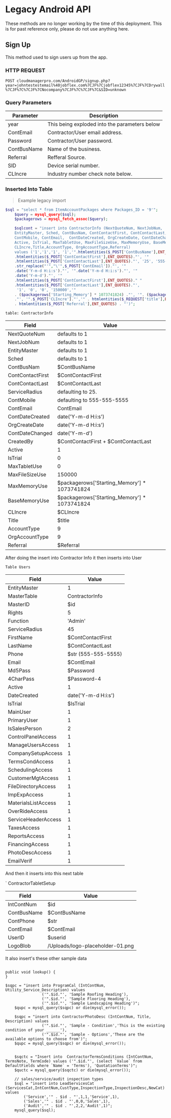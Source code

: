 # Legacy Android API

<aside class="notice">These methods are no longer working by the time of this deployment. This is for past reference only, please do not use anything here.</aside>


## Sign Up  

This method used to sign users up from the app.

### HTTP REQUEST
`POST cloudmanagerpro.com/AndroidGP/signup.php?year=johntestestemail%40jobflex.com%7CJF%7Cjobflex12345%7CJF%7CDrywall%7CJF%7C%7CJF%7CNocompany%7CJF%7C%7CJF%7C&SID=unknown`



### Query Parameters

Parameter | Description
--------- | -----------
year | This being exploded into the parameters below
ContEmail | Contractor/User email address.
Password | Contractor/User password.
ContBusName | Name of the business.
Referral | Refferal Source.
SID | Device serial number.
CLIncre | Industry number check note below.


### Inserted Into Table

> Example legacy import

``` php
$sql = "select * from ItemAccountPackages where Packages_ID = '9'";
	$query = mysql_query($sql);
	$packagerows = mysql_fetch_assoc($query);

	$sqlcont = "insert into ContractorInfo (NextQuoteNum, NextJobNum,
	EntityMaster, Sched, ContBusNam, ContContactFirst, ContContactLast, ServiceRadius,
	ContMobile, ContEmail,  ContDateCreated, OrgCreateDate, ContDateChanged, CreatedBy,
	Active, IsTrial, MaxTabletUse, MaxFileSizeUse, MaxMemoryUse, BaseMemoryUse,
	CLIncre,Title,AccountType, OrgAccountType,Referral)
	values ('1','1','1', '1','".htmlentities($_POST['ContBusName'],ENT_QUOTES)."','"
	.htmlentities($_POST['ContContactFirst'],ENT_QUOTES)."', '"
	.htmlentities($_POST['ContContactLast'],ENT_QUOTES)."', '25', '555-555-5555', '"
	.str_replace("'","\'",$_POST['ContEmail'])."', '"
	.date('Y-m-d H:i:s')."', '".date('Y-m-d H:i:s')."', '"
	.date('Y-m-d')."', '"
	.htmlentities($_POST['ContContactFirst'],ENT_QUOTES)." "
	.htmlentities($_POST['ContContactLast'],ENT_QUOTES)."',
	 '1', '0', '0', '150000','"
	. ($packagerows['Starting_Memory'] * 1073741824) ."', '". ($packagerows['Starting_Memory'] * 1073741824)
	."', '".$_POST['CLIncre']."','" . htmlentities($_REQUEST['title'],ENT_QUOTES) . "','9','9','"
	. htmlentities($_POST['Referral'],ENT_QUOTES) . "')";
```


` table: ContractorInfo `

Field    | Value 
-------- | ------------
NextQuoteNum | defaults to 1
NextJobNum | defaults to 1
EntityMaster | defaults to 1
Sched | defaults to 1
ContBusNam | $ContBusName
ContContactFirst | $ContContactFirst
ContContactLast | $ContContactLast
ServiceRadius | defaulting to 25.
ContMobile | defaulting to 555-555-5555
ContEmail | ContEmail
ContDateCreated | date('Y-m-d H:i:s')
OrgCreateDate | date('Y-m-d H:i:s')
ContDateChanged | date('Y-m-d')
CreatedBy | $ContContactFirst + $ContContactLast
Active | 1
IsTrial | 0
MaxTabletUse | 0
MaxFileSizeUse | 150000
MaxMemoryUse | $packagerows['Starting_Memory'] * 1073741824
BaseMemoryUse | $packagerows['Starting_Memory'] * 1073741824
CLIncre | $CLIncre
Title | $title
AccountType | 9
OrgAccountType | 9
Referral | $Referral


After doing the insert into Contractor Info it then inserts into User


` Table Users `

Field       | Value
------------| ----------
EntityMaster | 1
MasterTable | ContractorInfo
MasterID | $id
Rights | 5
Function | 'Admin'
ServiceRadius | 45
FirstName | $ContContactFirst
LastName | $ContContactLast
Phone | $str (555-555-5555)
Email | $ContEmail
Md5Pass | $Password
4CharPass | $Password-4
Active | 1 
DateCreated | date('Y-m-d H:i:s')
IsTrial | $IsTrial
MainUser | 1
PrimaryUser | 1
IsSalesPerson | 2
ControlPanelAccess | 1
ManageUsersAccess | 1 
CompanySetupAccess | 1 
TermsCondAccess | 1
SchedulingAccess | 1
CustomerMgtAccess | 1
FileDirectoryAccess | 1
ImpExpAccess | 1
MaterialsListAccess | 1
OverRideAccess | 1 
ServiceHeaderAccess | 1
TaxesAccess | 1
ReportsAccess | 1
FinancingAccess | 1
PhotoDescAccess | 1
EmailVerif | 1



And then it inserts into this next table

` ContractorTabletSetup


Field       | Value
------------| --------
IntContNum | $id
ContBusName | $ContBusName
ContPhone | $str 
ContEmail | $ContEmail
UserID | $userid
LogoBlob | /Uploads/logo-placeholder-01.png


<aside class="notice"> 
It also insert's these other sample data
</aside>

```

public void lookup() {
}

$sqpc = "insert into ProgramCal (IntContNum, Utility_Service_Description) values
				('".$id."', 'Sample Roofing Heading'),
				('".$id."', 'Sample Flooring Heading'),
				('".$id."', 'Sample Landscaping Heading')";
	$qupc = mysql_query($sqpc) or die(mysql_error());

	$sqpc = "insert into ContractorPhotoDesc (IntContNum, Title, Description) values
				('".$id."', 'Sample - Condition','This is the existing condition of your ______'),
				('".$id."', 'Sample - Options','These are the available options to choose from')";
	$qupc = mysql_query($sqpc) or die(mysql_error());


	$sqctc = "Insert into  ContractorTermsConditions (IntContNum, TermsNote, TermCode) values ('".$id."', (select `Value` from DefaultFields where `Name` = 'Terms'), 'QuotationTerms')";
	$quctc = mysql_query($sqctc) or die(mysql_error());

	// sales/service/audit inspection types
	$sql = "insert into LeadServicesCat (ServicesCat,IntContNum,CustType,InspectionType,InspectionDesc,NewCat) values
		('Service','" . $id . "',1,1,'Service',1),
		('Sales','" . $id . "',0,0,'Sales',1),
		('Audit','" . $id . "',2,2,'Audit',1)";
	mysql_query($sql);
   ```








